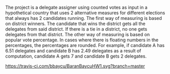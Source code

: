   The project is a delegate assigner using counted votes as input in a hypothetical country that uses 2 alternative measures for different elections that always has 2 candidates running.
  The first way of measuring is based on district winners. The candidate that wins the district gets all the delegates from said district. If there is a tie in a district, no one gets delegates from that district.
  The other way of measuring is based on popular vote percentage. In cases where there is floating numbers in the percentages, the percentages are rounded. For example, if candidate A has 6.51 delegates and candidate B has 2.49 delegates as a result of computation, candidate A gets 7 and candidate B gets 2 delegates.

https://travis-ci.com/bbaycu/BaranBaycuHW1.svg?branch=master
